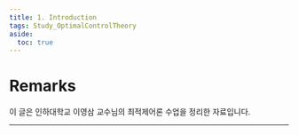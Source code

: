 ```yaml
---
title: 1. Introduction
tags: Study_OptimalControlTheory
aside:
  toc: true
---
```


# Remarks
이 글은 인하대학교 이영삼 교수님의 최적제어론 수업을 정리한 자료입니다.

<!--more-->

---

